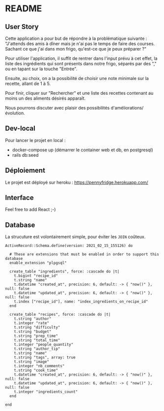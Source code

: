 # README

## User Story

Cette application a pour but de répondre à la problématique suivante : "J'attends des amis à dîner mais je n'ai pas le temps de faire des courses. Sachant ce que j'ai dans mon frigo, qu'est-ce que je peux préparer ?"

Pour utiliser l'application, il suffit de rentrer dans l'input prévu à cet effet, la liste des ingrédients qui sont présents dans notre frigo, séparés par des "," ou en tapant sur la touche "Entrée".

Ensuite, au choix, on a la possibilité de choisir une note minimale sur la recette, allant de 1 à 5.

Pour finir, cliquer sur "Rechercher" et une liste des recettes contenant au moins un des aliments désirés apparaît.

Nous pourrons discuter avec plaisir des possibilités d'améliorations/évolution.

## Dev-local

Pour lancer le projet en local :

* docker-compose up (démarrer le container web et db, en postgresql)
* rails db:seed

## Déploiement

Le projet est déployé sur heroku : https://pennyfridge.herokuapp.com/

## Interface

Feel free to add React ;-)

## Database

La strucuture est volontairement simple, pour éviter les `JOIN` coûteux.

```
ActiveRecord::Schema.define(version: 2021_02_15_155126) do

  # These are extensions that must be enabled in order to support this database
  enable_extension "plpgsql"

  create_table "ingredients", force: :cascade do |t|
    t.bigint "recipe_id"
    t.string "name"
    t.datetime "created_at", precision: 6, default: -> { "now()" }, null: false
    t.datetime "updated_at", precision: 6, default: -> { "now()" }, null: false
    t.index ["recipe_id"], name: "index_ingredients_on_recipe_id"
  end

  create_table "recipes", force: :cascade do |t|
    t.string "author"
    t.integer "rate"
    t.string "difficulty"
    t.string "budget"
    t.string "prep_time"
    t.string "total_time"
    t.integer "people_quantity"
    t.string "author_tip"
    t.string "name"
    t.string "tags", array: true
    t.string "image"
    t.integer "nb_comments"
    t.string "cook_time"
    t.datetime "created_at", precision: 6, default: -> { "now()" }, null: false
    t.datetime "updated_at", precision: 6, default: -> { "now()" }, null: false
    t.integer "ingredients_count"
  end

end

```
